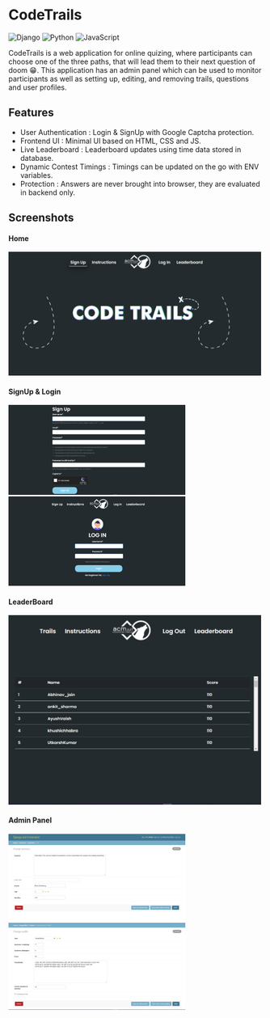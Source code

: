 # CodeTrails
![Django](https://img.shields.io/badge/django-%23092E20.svg?style=for-the-badge&logo=django&logoColor=white) ![Python](https://img.shields.io/badge/python-3670A0?style=for-the-badge&logo=python&logoColor=ffdd54) ![JavaScript](https://img.shields.io/badge/javascript-%23323330.svg?style=for-the-badge&logo=javascript&logoColor=%23F7DF1E)

CodeTrails is a web application for online quizing, where participants can choose one of the three paths, that will lead them to their next question of doom 😁. This application has an admin panel which can be used to monitor participants as well as setting up, editing, and removing trails, questions and user profiles.

## Features
- User Authentication : Login & SignUp with Google Captcha protection.
- Frontend UI : Minimal UI based on HTML, CSS and JS.
- Live Leaderboard : Leaderboard updates using time data stored in database.
- Dynamic Contest Timings : Timings can be updated on the go with ENV variables.
- Protection : Answers are never brought into browser, they are evaluated in backend only.

## Screenshots
#### Home
<img src="https://github.com/Shivam-316/CodeTrails/blob/7427f308fa6ee5e39fb7718a782247dd5c4425d1/markdownImages/home.png?raw=true" width="500px">

#### SignUp & Login
<img src="https://github.com/Shivam-316/CodeTrails/blob/7427f308fa6ee5e39fb7718a782247dd5c4425d1/markdownImages/signup.png?raw=true" width="350px"> <img src="https://github.com/Shivam-316/CodeTrails/blob/7427f308fa6ee5e39fb7718a782247dd5c4425d1/markdownImages/login.png?raw=true" width="350px">

#### LeaderBoard
<img src="https://github.com/Shivam-316/CodeTrails/blob/7427f308fa6ee5e39fb7718a782247dd5c4425d1/markdownImages/leaderboard.png?raw=true" width="500px">

#### Admin Panel

<img src="https://github.com/Shivam-316/CodeTrails/blob/7427f308fa6ee5e39fb7718a782247dd5c4425d1/markdownImages/question.png?raw=true" width="350px"> <img src="https://github.com/Shivam-316/CodeTrails/blob/7427f308fa6ee5e39fb7718a782247dd5c4425d1/markdownImages/profiles.png?raw=true" width="350px">
